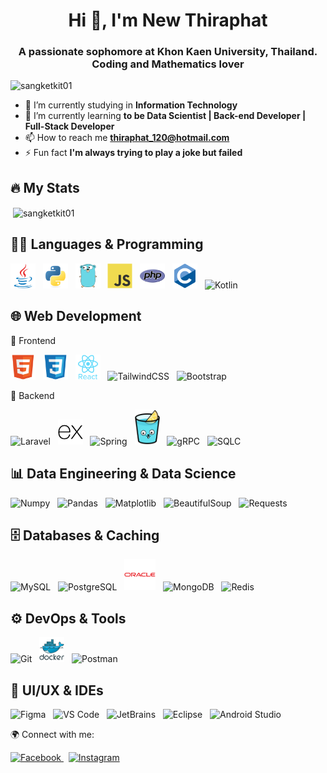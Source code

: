 <h1 align="center">Hi 👋, I'm New Thiraphat</h1>
<h3 align="center">A passionate sophomore at Khon Kaen University, Thailand. Coding and Mathematics lover</h3>

<p align="left"> 
  <img src="https://komarev.com/ghpvc/?username=sangketkit01&label=Profile%20views&color=0e75b6&style=flat" alt="sangketkit01" />
</p>

- 🔭 I’m currently studying in **Information Technology**
- 🌱 I’m currently learning **to be Data Scientist | Back-end Developer | Full-Stack Developer**
- 📫 How to reach me **thiraphat_120@hotmail.com**
- ⚡ Fun fact **I'm always trying to play a joke but failed**

## 🔥 My Stats
<p>&nbsp;<img align="center" src="https://github-readme-stats.vercel.app/api?username=sangketkit01&show_icons=true&locale=en" alt="sangketkit01" /></p>


## 🧑‍💻 Languages & Programming
<p align="left"> <img src="https://raw.githubusercontent.com/devicons/devicon/master/icons/java/java-original.svg" alt="Java" width="40"/> &nbsp; <img src="https://raw.githubusercontent.com/devicons/devicon/master/icons/python/python-original.svg" alt="Python" width="40"/> &nbsp; <img src="https://raw.githubusercontent.com/devicons/devicon/master/icons/go/go-original.svg" alt="Go" width="40"/> &nbsp; <img src="https://raw.githubusercontent.com/devicons/devicon/master/icons/javascript/javascript-original.svg" alt="JavaScript" width="40"/> &nbsp; <img src="https://raw.githubusercontent.com/devicons/devicon/master/icons/php/php-original.svg" alt="PHP" width="40"/> &nbsp; <img src="https://raw.githubusercontent.com/devicons/devicon/master/icons/c/c-original.svg" alt="C" width="40"/> &nbsp; <img src="https://www.vectorlogo.zone/logos/kotlinlang/kotlinlang-icon.svg" alt="Kotlin" width="40"/> </p>


## 🌐 Web Development
🔹 Frontend
<p align="left"> <img src="https://raw.githubusercontent.com/devicons/devicon/master/icons/html5/html5-original.svg" alt="HTML5" width="40"/> &nbsp; <img src="https://raw.githubusercontent.com/devicons/devicon/master/icons/css3/css3-original.svg" alt="CSS3" width="40"/> &nbsp; <img src="https://raw.githubusercontent.com/devicons/devicon/master/icons/react/react-original-wordmark.svg" alt="React" width="40"/> &nbsp; <img src="https://www.vectorlogo.zone/logos/tailwindcss/tailwindcss-icon.svg" alt="TailwindCSS" width="40"/> &nbsp; <img src="https://upload.wikimedia.org/wikipedia/commons/b/b2/Bootstrap_logo.svg" alt="Bootstrap" width="50"/> </p>
🔸 Backend
<p align="left"> <img src="https://upload.wikimedia.org/wikipedia/commons/thumb/9/9a/Laravel.svg/1969px-Laravel.svg.png" alt="Laravel" width="40"/> &nbsp; <img src="https://raw.githubusercontent.com/devicons/devicon/master/icons/express/express-original.svg" alt="Express" width="40"/> &nbsp; <img src="https://www.vectorlogo.zone/logos/springio/springio-icon.svg" alt="Spring" width="40"/> &nbsp; <img src="https://raw.githubusercontent.com/gin-gonic/logo/master/color.png" alt="Gin" width="40"/> &nbsp; <img src="https://grpc.io/img/logos/grpc-icon-color.png" alt="gRPC" width="50"/> &nbsp; <img src="https://avatars.githubusercontent.com/u/136738596?v=4" alt="SQLC" width="50"/> </p>

## 📊 Data Engineering & Data Science
<p align="left"> <img src="https://upload.wikimedia.org/wikipedia/commons/1/1a/NumPy_logo.svg" alt="Numpy" width="60"/> &nbsp; <img src="https://img.icons8.com/color/512/pandas.png" alt="Pandas" width="40"/> &nbsp; <img src="https://www.jumpingrivers.com/blog/customising-matplotlib/matplot_title_logo.png" alt="Matplotlib" width="60"/> &nbsp; <img src="https://datascientest.com/en/files/2024/01/beautiful-soup.png" alt="BeautifulSoup" width="60"/> &nbsp; <img src="https://upload.wikimedia.org/wikipedia/commons/a/aa/Requests_Python_Logo.png" alt="Requests" width="40"/> </p>

## 🗄️ Databases & Caching
<p align="left"> <img src="https://cdn-icons-png.flaticon.com/512/5968/5968313.png" alt="MySQL" width="40"/> &nbsp; <img src="https://upload.wikimedia.org/wikipedia/commons/thumb/2/29/Postgresql_elephant.svg/800px-Postgresql_elephant.svg.png" alt="PostgreSQL" width="40"/> &nbsp; <img src="https://raw.githubusercontent.com/devicons/devicon/master/icons/oracle/oracle-original.svg" alt="Oracle" width="50"/> &nbsp; <img src="https://www.svgrepo.com/show/331488/mongodb.svg" alt="MongoDB" width="40"/> &nbsp; <img src="https://miro.medium.com/v2/resize:fit:1024/1*UYY3_DdeTQY8HRYm-RkP9Q.png" alt="Redis" width="40"/> </p>


## ⚙️ DevOps & Tools
<p align="left"> <img src="https://www.vectorlogo.zone/logos/git-scm/git-scm-icon.svg" alt="Git" width="40"/> &nbsp; <img src="https://raw.githubusercontent.com/devicons/devicon/master/icons/docker/docker-original-wordmark.svg" alt="Docker" width="40"/> &nbsp; <img src="https://www.vectorlogo.zone/logos/getpostman/getpostman-icon.svg" alt="Postman" width="40"/> </p>

## 🎨 UI/UX & IDEs
<p align="left"> <img src="https://www.vectorlogo.zone/logos/figma/figma-icon.svg" alt="Figma" width="40"/> &nbsp; <img src="https://upload.wikimedia.org/wikipedia/commons/thumb/9/9a/Visual_Studio_Code_1.35_icon.svg/2048px-Visual_Studio_Code_1.35_icon.svg.png" alt="VS Code" width="40"/> &nbsp; <img src="https://static-00.iconduck.com/assets.00/jetbrains-icon-2048x2048-f1almn4u.png" alt="JetBrains" width="40"/> &nbsp; <img src="https://cdn.creazilla.com/icons/3253718/eclipse-icon-icon-md.png" alt="Eclipse" width="40"/> &nbsp; <img src="https://ss1.hevs.io/sw/img/android-studio-icon.png" alt="Android Studio" width="40"/> </p>

🌍 Connect with me:
<p align="left"> <a href="https://web.facebook.com/" target="blank"> <img src="https://raw.githubusercontent.com/rahuldkjain/github-profile-readme-generator/master/src/images/icons/Social/facebook.svg" alt="Facebook" width="40"/> </a> &nbsp; <a href="https://www.instagram.com/thirough5/" target="blank"> <img src="https://raw.githubusercontent.com/rahuldkjain/github-profile-readme-generator/master/src/images/icons/Social/instagram.svg" alt="Instagram" width="40"/> </a> </p>


